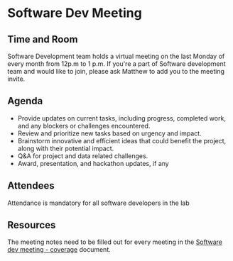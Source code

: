 # Software Dev Meeting

## Time and Room

Software Development team holds a virtual meeting on the last Monday of every month from 12p.m to 1 p.m. If you're a part of Software development team and would like to join, please ask Matthew to add you to the meeting invite.

## Agenda

- Provide updates on current tasks, including progress, completed work, and any blockers or challenges encountered.
- Review and prioritize new tasks based on urgency and impact.
- Brainstorm innovative and efficient ideas that could benefit the project, along with their potential impact.
- Q&A for project and data related challenges.
- Award, presentation, and hackathon updates, if any

## Attendees

Attendance is mandatory for all software developers in the lab

## Resources

The meeting notes need to be filled out for every meeting in the [Software dev meeting - coverage](https://docs.google.com/document/d/1EC3GJx7WcrEdct6AUfx8TQ0_j9Ynp7xL_VhRKR6gdzo/edit?tab=t.0#heading=h.cb36cmtrnmi0) document.
